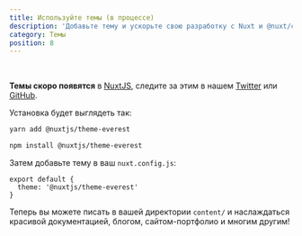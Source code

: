 ```yaml
---
title: Используйте темы (в процессе)
description: 'Добавьте тему и ускорьте свою разработку с Nuxt и @nuxt/content.'
category: Темы
position: 8
---
```


<br>
<base-alert type="info">

  **Темы скоро появятся** в [NuxtJS](https://nuxtjs.org), следите за этим в нашем [Twitter](https://twitter.com/nuxt_js) или [GitHub](https://github.com/nuxt/nuxt.js).

</base-alert>

Установка будет выглядеть так:

<code-group>
  <code-block label="Yarn" active>

  ```bash
  yarn add @nuxtjs/theme-everest
  ```

  </code-block>
  <code-block label="NPM">

  ```bash
  npm install @nuxtjs/theme-everest
  ```

  </code-block>
</code-group>

Затем добавьте тему в ваш `nuxt.config.js`:

```js[nuxt.config.js]
export default {
  theme: '@nuxtjs/theme-everest'
}
```

Теперь вы можете писать в вашей директории `content/` и наслаждаться красивой документацией, блогом, сайтом-портфолио и многим другим!
